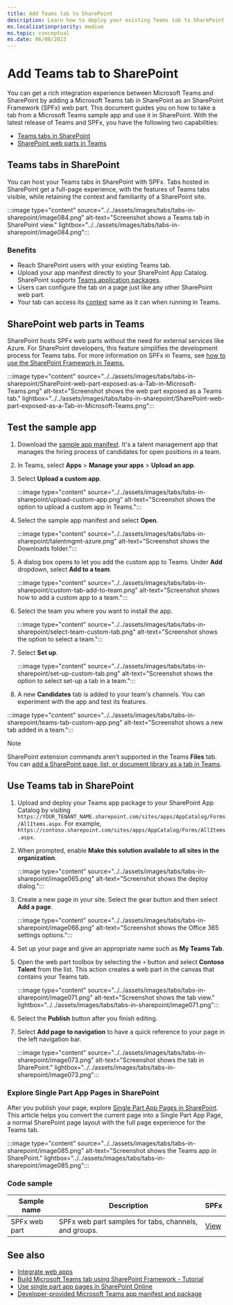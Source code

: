```yaml
---
title: Add Teams tab to SharePoint
description: Learn how to deploy your existing Teams tab to SharePoint as a SharePoint Framework web part using code samples.
ms.localizationpriority: medium
ms.topic: conceptual
ms.date: 06/08/2023
---
```


# Add Teams tab to SharePoint

You can get a rich integration experience between Microsoft Teams and SharePoint by adding a Microsoft Teams tab in SharePoint as an SharePoint Framework (SPFx) web part. This document guides you on how to take a tab from a Microsoft Teams sample app and use it in SharePoint. With the latest release of Teams and SPFx, you have the following two capabilities:

- [Teams tabs in SharePoint](#teams-tabs-in-sharepoint)
- [SharePoint web parts in Teams](#sharepoint-web-parts-in-teams)

## Teams tabs in SharePoint

You can host your Teams tabs in SharePoint with SPFx. Tabs hosted in SharePoint get a full-page experience, with the features of Teams tabs visible, while retaining the context and familiarity of a SharePoint site.

:::image type="content" source="../../assets/images/tabs/tabs-in-sharepoint/image084.png" alt-text="Screenshot shows a Teams tab in SharePoint view." lightbox="../../assets/images/tabs/tabs-in-sharepoint/image084.png":::

### Benefits

* Reach SharePoint users with your existing Teams tab.
* Upload your app manifest directly to your SharePoint App Catalog. SharePoint supports [Teams application packages](~/concepts/build-and-test/apps-package.md).
* Users can configure the tab on a page just like any other SharePoint web part.
* Your tab can access its [context](~/tabs/how-to/access-teams-context.md) same as it can when running in Teams.

## SharePoint web parts in Teams

SharePoint hosts SPFx web parts without the need for external services like Azure. For SharePoint developers, this feature simplifies the development process for Teams tabs. For more information on SPFx in Teams, see [how to use the SharePoint Framework in Teams.](/sharepoint/dev/spfx/web-parts/get-started/using-web-part-as-ms-teams-tab)

:::image type="content" source="../../assets/images/tabs/tabs-in-sharepoint/SharePoint-web-part-exposed-as-a-Tab-in-Microsoft-Teams.png" alt-text="Screenshot shows the web part exposed as a Teams tab."  lightbox="../../assets/images/tabs/tabs-in-sharepoint/SharePoint-web-part-exposed-as-a-Tab-in-Microsoft-Teams.png":::

## Test the sample app

1. Download the [sample app manifest](https://github.com/MicrosoftDocs/msteams-docs/raw/master/msteams-platform/assets/downloads/TalentMgmt-Azure.zip). It's a talent management app that manages the hiring process of candidates for open positions in a team.

2. In Teams, select **Apps** > **Manage your apps** > **Upload an app**.

3. Select **Upload a custom app**.

    :::image type="content" source="../../assets/images/tabs/tabs-in-sharepoint/upload-custom-app.png" alt-text="Screenshot shows the option to upload a custom app in Teams.":::

4. Select the sample app manifest and select **Open**.

    :::image type="content" source="../../assets/images/tabs/tabs-in-sharepoint/talentmgmt-azure.png" alt-text="Screenshot shows the Downloads folder.":::

5. A dialog box opens to let you add the custom app to Teams. Under **Add** dropdown, select **Add to a team**.

    :::image type="content" source="../../assets/images/tabs/tabs-in-sharepoint/custom-tab-add-to-team.png" alt-text="Screenshot shows how to add a custom app to a team.":::

6. Select the team you where you want to install the app.

    :::image type="content" source="../../assets/images/tabs/tabs-in-sharepoint/select-team-custom-tab.png" alt-text="Screenshot shows the option to select a team.":::

7. Select **Set up**.

    :::image type="content" source="../../assets/images/tabs/tabs-in-sharepoint/set-up-custom-tab.png" alt-text="Screenshot shows the option to select set-up a tab in a team.":::

8. A new **Candidates** tab is added to your team's channels. You can experiment with the app and test its features.

:::image type="content" source="../../assets/images/tabs/tabs-in-sharepoint/teams-tab-custom-app.png" alt-text="Screenshot shows a new tab added in a team.":::

> [!NOTE]
> SharePoint extension commands aren’t supported in the Teams **Files** tab. You can [add a SharePoint page, list, or document library as a tab in Teams](https://support.microsoft.com/office/add-a-sharepoint-page-list-or-document-library-as-a-tab-in-teams-131edef1-455f-4c67-a8ce-efa2ebf25f0b).

## Use Teams tab in SharePoint

1. Upload and deploy your Teams app package to your SharePoint App Catalog by visiting `https://YOUR_TENANT_NAME.sharepoint.com/sites/apps/AppCatalog/Forms/AllItems.aspx`. For example, `https://contoso.sharepoint.com/sites/apps/AppCatalog/Forms/AllItems.aspx`.

1. When prompted, enable **Make this solution available to all sites in the organization**.

    :::image type="content" source="../../assets/images/tabs/tabs-in-sharepoint/image065.png" alt-text="Screenshot shows the deploy dialog.":::

1. Create a new page in your site. Select the gear button and then select **Add a page**.

    :::image type="content" source="../../assets/images/tabs/tabs-in-sharepoint/image066.png" alt-text="Screenshot shows the Office 365 settings options.":::

1. Set up your page and give an appropriate name such as **My Teams Tab**.

2. Open the web part toolbox by selecting the `+` button and select **Contoso Talent** from the list. This action creates a web part in the canvas that contains your Teams tab. 

    :::image type="content" source="../../assets/images/tabs/tabs-in-sharepoint/image071.png" alt-text="Screenshot shows the tab view." lightbox="../../assets/images/tabs/tabs-in-sharepoint/image071.png":::

3. Select the **Publish** button after you finish editing.

4. Select **Add page to navigation** to have a quick reference to your page in the left navigation bar.

    :::image type="content" source="../../assets/images/tabs/tabs-in-sharepoint/image073.png" alt-text="Screenshot shows the tab in SharePoint." lightbox="../../assets/images/tabs/tabs-in-sharepoint/image073.png":::

### Explore Single Part App Pages in SharePoint

After you publish your page, explore [Single Part App Pages in SharePoint](/sharepoint/dev/spfx/web-parts/single-part-app-pages). This article helps you convert the current page into a Single Part App Page, a normal SharePoint page layout with the full page experience for the Teams tab.

:::image type="content" source="../../assets/images/tabs/tabs-in-sharepoint/image085.png" alt-text="Screenshot shows the Teams app in SharePoint." lightbox="../../assets/images/tabs/tabs-in-sharepoint/image085.png":::

### Code sample

| **Sample name** | **Description** | **SPFx** |
|-----------------|-----------------|----------|
| SPFx web part | SPFx web part samples for tabs, channels, and groups. | [View](https://github.com/OfficeDev/Microsoft-Teams-Samples/tree/main/samples/tab-channel-group/spfx)

## See also

* [Integrate web apps](../../samples/integrate-web-apps-overview.md)
* [Build Microsoft Teams tab using SharePoint Framework - Tutorial](/sharepoint/dev/spfx/web-parts/get-started/using-web-part-as-ms-teams-tab)
* [Use single part app pages in SharePoint Online](/sharepoint/dev/spfx/web-parts/single-part-app-pages)
* [Developer-provided Microsoft Teams app manifest and package](/sharepoint/dev/spfx/deployment-spfx-teams-solutions#developer-provided-microsoft-teams-app-manifest--package)
